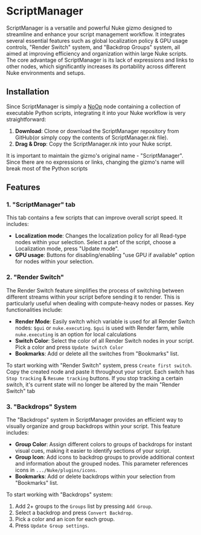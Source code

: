 # ScriptManager

ScriptManager is a versatile and powerful Nuke gizmo designed to streamline and enhance your script management workflow. It integrates several essential features such as global localization policy & GPU usage controls, "Render Switch" system, and "Backdrop Groups" system, all aimed at improving efficiency and organization within large Nuke scripts. The core advantage of ScriptManager is its lack of expressions and links to other nodes, which significantly increases its portability across different Nuke environments and setups.

## Installation

Since ScriptManager is simply a [NoOp](https://learn.foundry.com/nuke/content/reference_guide/other_nodes/noop.html) node containing a collection of executable Python scripts, integrating it into your Nuke workflow is very straightforward:

1. **Download**: Clone or download the ScriptManager repository from GitHub(or simply copy the contents of ScriptManager.nk file).
2. **Drag & Drop**: Copy the ScriptManager.nk into your Nuke script.

It is important to maintain the gizmo's original name - "ScriptManager". Since there are no expressions or links, changing the gizmo's name will break most of the Python scripts 
## Features

### 1. "ScriptManager" tab

This tab contains a few scripts that can improve overall script speed. It includes:

- **Localization mode**: Changes the localization policy for all Read-type nodes within your selection. Select a part of the script, choose a Localization mode, press "Update mode".
- **GPU usage**: Buttons for disabling/enabling "use GPU if available" option for nodes within your selection.

### 2. "Render Switch"

The Render Switch feature simplifies the process of switching between different streams within your script before sending it to render. This is particularly useful when dealing with compute-heavy nodes or passes. Key functionalities include:

- **Render Mode**: Easily switch which variable is used for all Render Switch nodes: `$gui` or `nuke.executing`. `$gui` is used with Render farm, while `nuke.executing` is an option for local calculations
- **Switch Color**: Select the color of all Render Switch nodes in your script. Pick a color and press `Update Switch Color`
- **Bookmarks**: Add or delete all the switches from "Bookmarks" list.

To start working with "Render Switch" system, press `Create first switch`. Copy the created node and paste it throughout your script.
Each switch has `Stop tracking` & `Resume tracking` buttons. If you stop tracking a certain switch, it's current state will no longer be altered by the main "Render Switch" tab 

### 3. "Backdrops" System

The "Backdrops" system in ScriptManager provides an efficient way to visually organize and group backdrops within your script. This feature includes:

- **Group Color**: Assign different colors to groups of backdrops for instant visual cues, making it easier to identify sections of your script.
- **Group Icon**: Add icons to backdrop groups to provide additional context and information about the grouped nodes. This parameter references icons in `.../Nuke/plugins/icons`.
- **Bookmarks**: Add or delete backdrops within your selection from "Bookmarks" list.

To start working with "Backdrops" system:
1. Add 2+ groups to the `Groups` list by pressing `Add Group`.
2. Select a backdrop and press `Convert Backdrop`.
3. Pick a color and an icon for each group.
4. Press `Update Group settings`.
